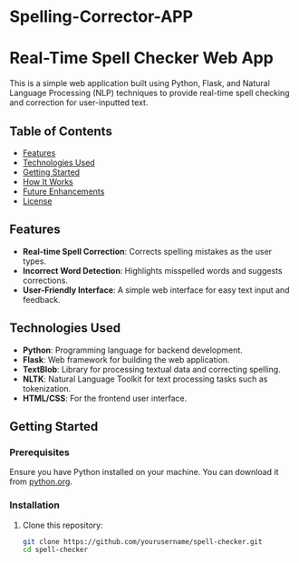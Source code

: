 # Spelling-Corrector-APP
# Real-Time Spell Checker Web App

This is a simple web application built using Python, Flask, and Natural Language Processing (NLP) techniques to provide real-time spell checking and correction for user-inputted text.

## Table of Contents
- [Features](#features)
- [Technologies Used](#technologies-used)
- [Getting Started](#getting-started)
- [How It Works](#how-it-works)
- [Future Enhancements](#future-enhancements)
- [License](#license)

## Features
- **Real-time Spell Correction**: Corrects spelling mistakes as the user types.
- **Incorrect Word Detection**: Highlights misspelled words and suggests corrections.
- **User-Friendly Interface**: A simple web interface for easy text input and feedback.

## Technologies Used
- **Python**: Programming language for backend development.
- **Flask**: Web framework for building the web application.
- **TextBlob**: Library for processing textual data and correcting spelling.
- **NLTK**: Natural Language Toolkit for text processing tasks such as tokenization.
- **HTML/CSS**: For the frontend user interface.

## Getting Started

### Prerequisites
Ensure you have Python installed on your machine. You can download it from [python.org](https://www.python.org/downloads/).

### Installation
1. Clone this repository:
   ```bash
   git clone https://github.com/yourusername/spell-checker.git
   cd spell-checker
